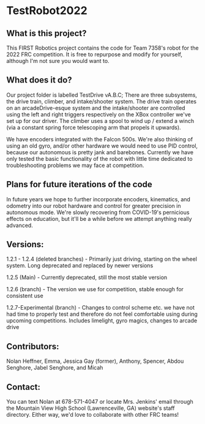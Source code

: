 # TestRobot2022

## What is this project?
This FIRST Robotics project contains the code for Team 7358's robot for the 2022 FRC competition. It is free to repurpose and modify for yourself, although I'm not sure you would want to.

## What does it do?
Our project folder is labelled TestDrive vA.B.C; There are three subsystems, the drive train, climber, and intake/shooter system. The drive train operates on an arcadeDrive-esque system and the intake/shooter are controlled using the left and right triggers respectively on the XBox controller we've set up for our driver. The climber uses a spool to wind up / extend a winch (via a constant spring force telescoping arm that propels it upwards).

We have encoders integrated with the Falcon 500s. We're also thinking of using an old gyro, and/or other hardware we would need to use PID control, because our autonomous is pretty jank and barebones. Currently we have only tested the basic functionality of the robot with little time dedicated to troubleshooting problems we may face at competition.

## Plans for future iterations of the code
In future years we hope to further incorporate encoders, kinematics, and odometry into our robot hardware and control for greater precision in autonomous mode. We're slowly recovering from COVID-19's pernicious effects on education, but it'll be a while before we attempt anything really advanced.

## Versions:
1.2.1 - 1.2.4 (deleted branches) - Primarily just driving, starting on the wheel system. Long deprecated and replaced by newer versions

1.2.5 (Main) - Currently deprecated, still the most stable version

1.2.6 (branch) - The version we use for competition, stable enough for consistent use

1.2.7-Experimental (branch) - Changes to control scheme etc. we have not had time to properly test and therefore do not feel comfortable using during upcoming competitions. Includes limelight, gyro magics, changes to arcade drive

## Contributors:
Nolan Heffner, Emma, Jessica Gay (former), Anthony, Spencer, Abdou Senghore, Jabel Senghore, and Micah

## Contact:
You can text Nolan at 678-571-4047 or locate Mrs. Jenkins' email through the Mountain View High School (Lawrenceville, GA) website's staff directory.
Either way, we'd love to collaborate with other FRC teams!
